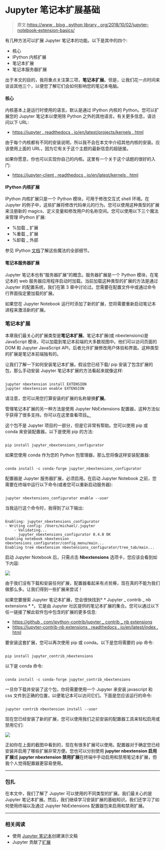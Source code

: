 # Jupyter 笔记本扩展基础

> 原文:[https://www . blog . python library . org/2018/10/02/jupyter-notebook-extension-basics/](https://www.blog.pythonlibrary.org/2018/10/02/jupyter-notebook-extension-basics/)

有几种方法可以扩展 Jupyter 笔记本的功能。以下是其中的四个:

*   核心
*   IPython 内核扩展
*   笔记本扩展
*   笔记本服务器扩展

出于本文的目的，我将重点关注第三项，**笔记本扩展**。但是，让我们花一点时间来谈谈其他三个，以便您了解它们会如何影响您的笔记本电脑。

#### 核心

内核基本上是运行时使用的语言。默认是通过 IPython 内核的 Python。您可以扩展您的 Jupyter 笔记本以使用除 Python 之外的其他语言。有关更多信息，请访问以下 URL:

*   [https://jupyter . readthedocs . io/en/latest/projects/kernels . html](https://jupyter.readthedocs.io/en/latest/projects/kernels.html)

由于每个内核都有不同的安装说明，所以我不会在本文中介绍其他内核的安装。应该使用上面的 URL，因为它有关于这个主题的最新信息的超链接。

如果你愿意，你也可以实现你自己的内核。这里有一个关于这个话题的很好的入门:

*   [https://jupyter-client . readthedocs . io/en/latest/kernels . html](https://jupyter-client.readthedocs.io/en/latest/kernels.html)

#### IPython 内核扩展

IPython 内核扩展只是一个 Python 模块，可用于修改交互式 shell 环境。在 Jupyter 的例子中，这些扩展将修改代码单元的行为。您可以使用这种类型的扩展来注册新的 magics、定义变量和修改用户的名称空间。您可以使用以下三个魔法来管理 IPython 扩展:

*   %加载 _ 扩展
*   %重载 _ 扩展
*   %卸载 _ 外部

参见 IPython [文档](https://ipython.readthedocs.io/en/stable/interactive/magics.html)了解这些魔法的全部细节。

#### 笔记本服务器扩展

Jupyter 笔记本也有“服务器扩展”的概念。服务器扩展是一个 Python 模块，在笔记本的 web 服务器应用程序启动时加载。当前加载这种类型的扩展的方法是通过 Jupyter 的配置系统，我们在第 3 章中讨论过。您需要在配置文件中或通过命令行界面指定要加载的扩展。

如果您在 Jupyter Notebook 运行时添加了新的扩展，您将需要重新启动笔记本进程来激活新的扩展。

### 笔记本扩展

本章我们最关心的扩展类型是**笔记本扩展**。笔记本扩展(或 nbextensions)是 JavaScript 模块，可以加载到笔记本前端的大多数视图中。他们可以访问页面的 DOM 和 Jupyter JavaScript API，后者允许扩展修改用户体验和界面。这种类型的扩展是笔记本前端独有的。

让我们了解一下如何安装笔记本扩展。假设您已经下载/ pip 安装了包含扩展的包，那么手动安装 Jupyter 笔记本扩展的方法看起来就像这样:

```

jupyter nbextension install EXTENSION
jupyter nbextension enable EXTENSION

```

请注意，您可以用您打算安装的扩展的名称替换**扩展**。

管理笔记本扩展的另一种方法是使用 Jupyter NbExtensions 配置器，这种方法似乎获得了很多支持。你可以在这里查看项目[。](https://github.com/Jupyter-contrib/jupyter_nbextensions_configurator)

这个包不是 Jupyter 项目的一部分，但是它非常有帮助。您可以使用 pip 或 conda 来安装配置器。以下是使用 pip 的方法:

```

pip install jupyter_nbextensions_configurator

```

如果您使用 conda 作为您的 Python 包管理器，那么您将像这样安装配置器:

```

conda install -c conda-forge jupyter_nbextensions_configurator

```

配置器是 Jupyter 服务器扩展，必须启用。在启动 Jupyter Notebook 之前，您需要在终端中运行以下命令(或者您可以重新启动服务器):

```

jupyter nbextensions_configurator enable --user

```

当我运行这个命令时，我得到了以下输出:

```

Enabling: jupyter_nbextensions_configurator
- Writing config: /Users/michael/.jupyter
    - Validating...
      jupyter_nbextensions_configurator 0.4.0 OK
Enabling notebook nbextension nbextensions_configurator/config_menu/main...
Enabling tree nbextension nbextensions_configurator/tree_tab/main...

```

启动 Jupyter Notebook 后，只需点击 **Nbextensions** 选项卡，您应该会看到如下内容:

![](../Images/d325a0a04e3a1a581dda03606bc7d5b7.png)

由于我们没有下载和安装任何扩展，配置器看起来有点贫瘠，现在真的不能为我们做那么多。让我们得到一些扩展来尝试！

如果您要搜索 Jupyter 笔记本扩展，您会很快找到* * Jupyter _ contrib _ nb extensions * *。它是由 Jupyter 社区提供的笔记本扩展的集合。您可以通过以下任一链接了解此软件包中包含的扩展的更多信息:

*   [https://github . com/ipython-contrib/jupyter _ contrib _ nb extensions](https://github.com/ipython-contrib/jupyter_contrib_nbextensions)
*   [https://jupyter-contrib-nb extensions . readthedocs . io/en/latest/index . html](https://jupyter-contrib-nbextensions.readthedocs.io/en/latest/index.html)

要安装这套扩展，您可以再次使用 pip 或 conda。以下是您将需要的 pip 命令:

```

pip install jupyter_contrib_nbextensions

```

以下是 conda 命令:

```

conda install -c conda-forge jupyter_contrib_nbextensions

```

一旦你下载并安装了这个包，你将需要使用一个 Jupyter 来安装 javascript 和 css 文件到正确的位置，以便笔记本可以访问它们。下面是您应该运行的命令:

```

jupyter contrib nbextension install --user

```

现在您已经安装了新的扩展，您可以使用我们之前安装的配置器工具来轻松启用或禁用它们:

![](../Images/8ddf6b903a653bc4127aa4b007b7569a.png)

正如你在上面的截图中看到的，现在有很多扩展可以使用。配置器对于确定您已经安装并启用了哪些扩展非常方便。您也可以分别使用 **jupyter nbextension 启用扩展**或 **jupyter nbextension 禁用扩展**在终端中手动启用和禁用笔记本扩展，但我个人觉得配置器更容易使用。

* * *

### 包扎

在本文中，我们了解了 Jupyter 可以使用的不同类型的扩展。我们最关心的是 Jupyter 笔记本扩展。然后，我们继续学习安装扩展的基础知识。我们还学习了如何使用终端以及通过 Jupyter NbExtensions 配置器包来启用和禁用扩展。

* * *

### 相关阅读

*   使用 [Jupyter 笔记本](https://www.blog.pythonlibrary.org/2018/09/25/creating-presentations-with-jupyter-notebook/)创建演示文稿
*   Jupyter 贡献了[扩展](https://github.com/ipython-contrib/jupyter_contrib_nbextensions)